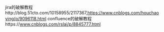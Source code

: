 jira的破解教程http://blog.51cto.com/10158955/2117367,https://www.cnblogs.com/houchaoying/p/9096118.html
confluence的破解教程https://www.cnblogs.com/rslai/p/8845777.html